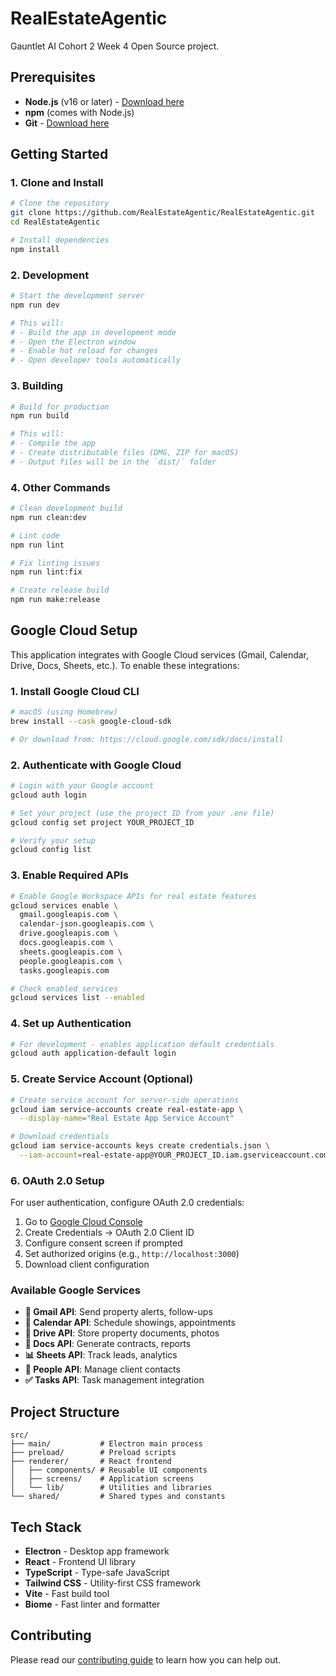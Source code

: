 # RealEstateAgentic

Gauntlet AI Cohort 2 Week 4 Open Source project. 
## Prerequisites

- **Node.js** (v16 or later) - [Download here](https://nodejs.org/)
- **npm** (comes with Node.js)
- **Git** - [Download here](https://git-scm.com/)

## Getting Started

### 1. Clone and Install

```bash
# Clone the repository
git clone https://github.com/RealEstateAgentic/RealEstateAgentic.git
cd RealEstateAgentic

# Install dependencies
npm install
```

### 2. Development

```bash
# Start the development server
npm run dev

# This will:
# - Build the app in development mode
# - Open the Electron window
# - Enable hot reload for changes
# - Open developer tools automatically
```

### 3. Building

```bash
# Build for production
npm run build

# This will:
# - Compile the app
# - Create distributable files (DMG, ZIP for macOS)
# - Output files will be in the `dist/` folder
```

### 4. Other Commands

```bash
# Clean development build
npm run clean:dev

# Lint code
npm run lint

# Fix linting issues
npm run lint:fix

# Create release build
npm run make:release
```

## Google Cloud Setup

This application integrates with Google Cloud services (Gmail, Calendar, Drive, Docs, Sheets, etc.). To enable these integrations:

### 1. Install Google Cloud CLI

```bash
# macOS (using Homebrew)
brew install --cask google-cloud-sdk

# Or download from: https://cloud.google.com/sdk/docs/install
```

### 2. Authenticate with Google Cloud

```bash
# Login with your Google account
gcloud auth login

# Set your project (use the project ID from your .env file)
gcloud config set project YOUR_PROJECT_ID

# Verify your setup
gcloud config list
```

### 3. Enable Required APIs

```bash
# Enable Google Workspace APIs for real estate features
gcloud services enable \
  gmail.googleapis.com \
  calendar-json.googleapis.com \
  drive.googleapis.com \
  docs.googleapis.com \
  sheets.googleapis.com \
  people.googleapis.com \
  tasks.googleapis.com

# Check enabled services
gcloud services list --enabled
```

### 4. Set up Authentication

```bash
# For development - enables application default credentials
gcloud auth application-default login
```

### 5. Create Service Account (Optional)

```bash
# Create service account for server-side operations
gcloud iam service-accounts create real-estate-app \
  --display-name="Real Estate App Service Account"

# Download credentials
gcloud iam service-accounts keys create credentials.json \
  --iam-account=real-estate-app@YOUR_PROJECT_ID.iam.gserviceaccount.com
```

### 6. OAuth 2.0 Setup

For user authentication, configure OAuth 2.0 credentials:

1. Go to [Google Cloud Console](https://console.cloud.google.com/apis/credentials)
2. Create Credentials → OAuth 2.0 Client ID
3. Configure consent screen if prompted
4. Set authorized origins (e.g., `http://localhost:3000`)
5. Download client configuration

### Available Google Services

- **📧 Gmail API**: Send property alerts, follow-ups
- **📅 Calendar API**: Schedule showings, appointments  
- **📁 Drive API**: Store property documents, photos
- **📄 Docs API**: Generate contracts, reports
- **📊 Sheets API**: Track leads, analytics
- **👥 People API**: Manage client contacts
- **✅ Tasks API**: Task management integration

## Project Structure

```
src/
├── main/           # Electron main process
├── preload/        # Preload scripts
├── renderer/       # React frontend
│   ├── components/ # Reusable UI components
│   ├── screens/    # Application screens
│   └── lib/        # Utilities and libraries
└── shared/         # Shared types and constants
```

## Tech Stack

- **Electron** - Desktop app framework
- **React** - Frontend UI library
- **TypeScript** - Type-safe JavaScript
- **Tailwind CSS** - Utility-first CSS framework
- **Vite** - Fast build tool
- **Biome** - Fast linter and formatter

## Contributing

Please read our [contributing guide](CONTRIBUTING.md) to learn how you can help out. 
